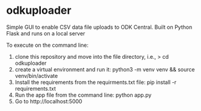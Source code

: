 # odkuploader
Simple GUI to enable CSV data file uploads to ODK Central. Built on Python Flask and runs on a local server 

To execute on the command line:

1. clone this repository and move into the file directory, i.e., > cd odkuploader
2. create a virtual environment and run it: python3 -m venv venv && source venv/bin/activate
3. Install the requirements from the requirments.txt file: pip install -r requirements.txt
4. Run the app file from the command line: python app.py
5. Go to http://localhost:5000
